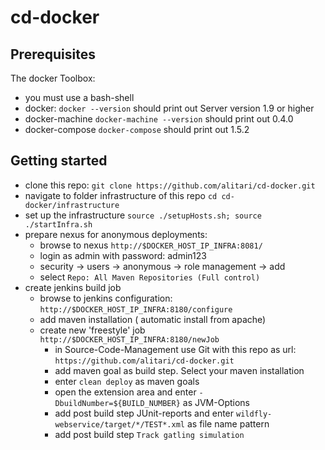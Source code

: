 # cd-docker
## Prerequisites
The docker Toolbox:
- you must use a bash-shell
- docker: `docker --version` should print out Server version 1.9 or higher
- docker-machine `docker-machine --version` should print out  0.4.0 
- docker-compose `docker-compose` should print out 1.5.2


## Getting started
- clone this repo: `git clone https://github.com/alitari/cd-docker.git`
- navigate to folder infrastructure of this repo `cd cd-docker/infrastructure`
- set up the infrastructure `source ./setupHosts.sh; source ./startInfra.sh`
- prepare nexus for anonymous deployments:
  - browse to nexus `http://$DOCKER_HOST_IP_INFRA:8081/`
  - login as admin with password: admin123
  - security -> users -> anonymous -> role management -> add
  - select `Repo: All Maven Repositories (Full control)`
- create jenkins build job
  - browse to jenkins configuration:  `http://$DOCKER_HOST_IP_INFRA:8180/configure`
  - add maven installation ( automatic install from apache)
  - create new 'freestyle' job `http://$DOCKER_HOST_IP_INFRA:8180/newJob`
    - in Source-Code-Management use Git with this repo as url: `https://github.com/alitari/cd-docker.git`
    - add maven goal as build step. Select your maven installation
    - enter `clean deploy` as maven goals 
    - open the extension area and enter `-DbuildNumber=${BUILD_NUMBER}` as JVM-Options
    - add post build step JUnit-reports and enter `wildfly-webservice/target/*/TEST*.xml` as file name pattern
    - add post build step `Track gatling simulation`
    





